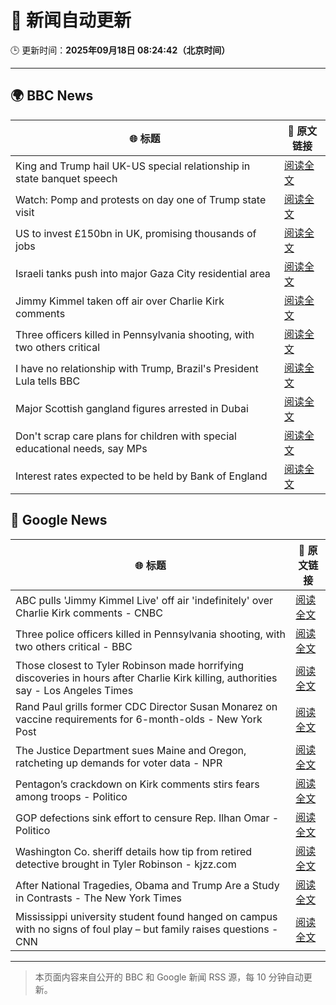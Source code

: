 # 🧠 新闻自动更新

🕒 更新时间：**2025年09月18日 08:24:42（北京时间）**

---

## 🌍 BBC News

| 🌐 标题 | 🔗 原文链接 |
|--------|-------------|
| King and Trump hail UK-US special relationship in state banquet speech | [阅读全文](https://www.bbc.com/news/articles/cz9jyzl4532o?at_medium=RSS&at_campaign=rss) |
| Watch: Pomp and protests on day one of Trump state visit | [阅读全文](https://www.bbc.com/news/videos/cd07v4g0yy3o?at_medium=RSS&at_campaign=rss) |
| US to invest £150bn in UK, promising thousands of jobs | [阅读全文](https://www.bbc.com/news/articles/cx2nllgl3q7o?at_medium=RSS&at_campaign=rss) |
| Israeli tanks push into major Gaza City residential area | [阅读全文](https://www.bbc.com/news/articles/c4gv881exj2o?at_medium=RSS&at_campaign=rss) |
| Jimmy Kimmel taken off air over Charlie Kirk comments | [阅读全文](https://www.bbc.com/news/articles/c203n52x1y9o?at_medium=RSS&at_campaign=rss) |
| Three officers killed in Pennsylvania shooting, with two others critical | [阅读全文](https://www.bbc.com/news/articles/cvg4n4zx48no?at_medium=RSS&at_campaign=rss) |
| I have no relationship with Trump, Brazil's President Lula tells BBC | [阅读全文](https://www.bbc.com/news/articles/c3rv981qv4go?at_medium=RSS&at_campaign=rss) |
| Major Scottish gangland figures arrested in Dubai | [阅读全文](https://www.bbc.com/news/articles/ckged73p340o?at_medium=RSS&at_campaign=rss) |
| Don't scrap care plans for children with special educational needs, say MPs | [阅读全文](https://www.bbc.com/news/articles/c15kwv30007o?at_medium=RSS&at_campaign=rss) |
| Interest rates expected to be held by Bank of England | [阅读全文](https://www.bbc.com/news/articles/cge2q7wvyz3o?at_medium=RSS&at_campaign=rss) |

## 📰 Google News

| 🌐 标题 | 🔗 原文链接 |
|--------|-------------|
| ABC pulls 'Jimmy Kimmel Live' off air 'indefinitely' over Charlie Kirk comments - CNBC | [阅读全文](https://news.google.com/rss/articles/CBMifkFVX3lxTE1XM0duNmE4MmpuSVhjX1JHX2FSM2NjOWprcGx6WEMtQ2J5Y0R1anlUMWlsbWxqVWQyQUFpS2lTYTZYdTJSQkRMU0JWaVdQSzh3dGJMYWNkNkVsemFJTzA2alcyd1ZtUjRMa2tCUUVxSG9ZTGgwRFNWZ2J5WmhjQdIBgwFBVV95cUxQcEtEQjNySE5BU1NaSDJpck9nb2FVNXNvemsxeHZPU3hyNlEtc0NiVGhCYVlHRWdBR1AxNlp4aGRlRl91TlhyY3NrTDNybjNZWDBXZDBDNjVzLUl3czlhRVAxV3R5VV9PUGhIbHZ1NmM1cG1tLV80SHhKcWstY2ZjZ09kcw?oc=5) |
| Three police officers killed in Pennsylvania shooting, with two others critical - BBC | [阅读全文](https://news.google.com/rss/articles/CBMiWkFVX3lxTE9jb3dtTE9mYnk4dkJxdnNLekpPUng0aGVjVkdQWHFYalNibnhkQTM0dTdueEJ6R3E2MTVlOFByMHFwUzNwZ2o5Rl80NnNWUGxwYnhFVkVrc0tQZ9IBX0FVX3lxTE9ZTGI0T2lyTHBCYzZTbkFLd3ppZXUxTzB6TE92bHRzOG5aYzdZeG5Hek5GNEtGOVJ3a2hpTzlaem43UkhfVkJrNE03MDVxbEFlaHlSY0tCeWFYT3Z1cVRn?oc=5) |
| Those closest to Tyler Robinson made horrifying discoveries in hours after Charlie Kirk killing, authorities say - Los Angeles Times | [阅读全文](https://news.google.com/rss/articles/CBMimAFBVV95cUxOMHlJWVpnYVlQb1dDcUhNejR2eHI0RHpFRC1QZFdUbENzNWRMM0hqU3ZzUC1COUdsZklnLUQxWU1namU4QmFablNDdFBwTnp3Sk0zaHBvSnJoQjduVFhwMXpWZWxQMlRkQ1o4OXhnYXkyTE5UcWpUSDlGYndNNmhMcFdjSnhVUEMtVElWcjl0RmtUZlFkRERrMQ?oc=5) |
| Rand Paul grills former CDC Director Susan Monarez on vaccine requirements for 6-month-olds - New York Post | [阅读全文](https://news.google.com/rss/articles/CBMiygFBVV95cUxQLTZIckNRWXZfdDlpY2tpWTFxRUJ2VzdpcW0teFdIWU9JX3ZvazlWbnNfTkczMEdsM2NfZ09DQXVDTjRHcy1aR0duN0tIZ0Vacjc5U2dXMjRSSE1oV1BjbVotTU5yOTc4a1ZRWURwV290REJOR3FtNk9BYmZINnlnWHRWa0p0X0c3N29RNU1mZUJmeGVZVnFKZHZDelV5Uk1nMmhJQjNGdFoxZjBiXzgwR2E4QzZMWW8xVVptRWNoal9vY0REMXhBdWRn?oc=5) |
| The Justice Department sues Maine and Oregon, ratcheting up demands for voter data - NPR | [阅读全文](https://news.google.com/rss/articles/CBMiggFBVV95cUxOUm1oNE9nVDV6QlBSNHJqU0NZa1JTVFdUT184eENMcFpvZ08zbTBQbUY1TTNBSDhieHRZM0xGUVVhRTJySmlHRUVhOHcyNmx3YVoxM2pLeWhUTE1PdW9aNTVsdXRueGg2N25fcDZqeGFpSUUyaFdyZnZobFUwTnJZRU1n?oc=5) |
| Pentagon’s crackdown on Kirk comments stirs fears among troops - Politico | [阅读全文](https://news.google.com/rss/articles/CBMif0FVX3lxTE83ajU2Z1pneUdXWjZJYV91VVp3SFp4SU5RcHVTc0FJMm9YUnNrNzNUTnpPSTZwYTA5RTVRNUYyTGtRdmZVcVdMeEJQYmdlUDlNYzFpa0FqYkNZQXRUczl5cXh3elZIOTZBRUhKMHJhYXJqTmhFUUxQWmZGa2tTRzA?oc=5) |
| GOP defections sink effort to censure Rep. Ilhan Omar - Politico | [阅读全文](https://news.google.com/rss/articles/CBMilgFBVV95cUxNRkN6VW5sU1FMVDVfTGdOajIzdFFHQ0ZsX0NZYmswWG5KTnlvZjBNR0VYeG0tc1RHZGE1UERqTTdKandiR1BFS09WVVZaZnJfSThXakFXclg4MGhGaGFNQWp2Y3Z5aFgwUVl3U1d0MGNUZ0QtcHAzbFJaSG42QzlrcklMWjQ4UWVaNFU0RVJpVDk0T0ZnTWc?oc=5) |
| Washington Co. sheriff details how tip from retired detective brought in Tyler Robinson - kjzz.com | [阅读全文](https://news.google.com/rss/articles/CBMinAJBVV95cUxOTUNSeV85eUhDd2tGbUM2TXR2UWNoZHlRY3dLR1dhWlI2RTRpTFZQckRBaFJpVDdGamwwcHJQZ1BZLU5sb1QzYU1Nejhqa2xlNS1wVlVSeXAwZDcxXy1GVC1NNS1wMC1sel91d25ZYm1LUmgwZFk1WnhHRnhaU3Rsc2F2ZGdSMk0tOTZPam9rQzYxbDhfT3RFTmVWaFVlTDlMallSMXdxSDBrUTl6b3ZndzRHYkJmUHNSS2ZjNFpPaE5GVUlNOG42UzJNVTVYWTNFbGJYMTF5clZ5b2M5S3Brcy1GOXY0ODAzdmt5UFRWMWtKNlZ1a3ZVXzhNelBBVmF2RHVlSnRRMWlPeEYyMDAyTzZDVWtEOEVIVnE2QQ?oc=5) |
| After National Tragedies, Obama and Trump Are a Study in Contrasts - The New York Times | [阅读全文](https://news.google.com/rss/articles/CBMiigFBVV95cUxQaHlpdktkTFZ2dFYwT3cyaExTMHUyUVMyRTdGQVB3ZzkxbGpFeEpnUm8xYmRjbUI5d1FkNEpIM2VfMGd2ZlQ0OWdvMWNGNVk1SkkyeW43Mm5RU0NMQV91UzA5WXhOSmY0bzl1cTdTVGtMNUpsemJvWDFwWmZ3Qll4aXZWQzJXZHJNOEE?oc=5) |
| Mississippi university student found hanged on campus with no signs of foul play – but family raises questions - CNN | [阅读全文](https://news.google.com/rss/articles/CBMimgFBVV95cUxPcS15WDJIMU5YbGN1TGxPR0J0UEVBblpoRlB3OGp5SzZreUIyY2xMOGFJQzJKVnprcG10QTc2NWFfYVNtQm52aWhSd1pWYk83ODMyb3MyNTlIZ0c3LVJoamRzNVhzbDhCSHF3MXRCVUxLaDlzbU1uNlBSaHFiNlJaQzNrWG9MS3l1VXBfNGRpdmR5bFBMYTFPQVF3?oc=5) |

---
> 本页面内容来自公开的 BBC 和 Google 新闻 RSS 源，每 10 分钟自动更新。